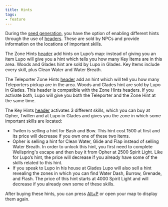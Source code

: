 ```yaml
---
title: Hints
tags:
- feature
---
```


During the [seed generation](/seedgen), you have the option of enabling different hints through the use of [headers](/seedgen/headers). These are sold by NPCs and provide information on the locations of important skills.

The Zone Hints [header](/seedgen/headers) add hints on Lupo’s map: instead of giving you an item Lupo will give you a hint which tells you how many Key Items are in this area. Woods and Glades hint are sold by Lupo in Glades. Key Items include every skill, plus Clean Water and Water Breath.

The Teleporter Zone Hints [header](/seedgen/headers) add an hint which will tell you how many Teleporters pickup are in the area. Woods and Glades hint are sold by Lupo in Glades. This header is compatible with the Zone Hints headers. If you activate both, Lupo will give you both the Teleporter and the Zone Hint at the same time.

The Key Hints [header](/seedgen/headers) activates 3 different skills, which you can buy at Opher, Twillen and at Lupo in Glades and gives you the zone in which some important skills are located:
* Twilen is selling a hint for Bash and Bow. This hint cost 1500 at first and its price will decrease if you own one of these two items.
* Opher is selling a hint for Clean Water, Glide and Flap instead of selling Water Breath. In order to unlock this hint, you first need to complete Wellspring's escape and then buy it from Opher at 2500 Spirit Light. Like for Lupo’s hint, the price will decrease if you already have some of the skills related to this hint.
* If you speak to Lupo in his house at Glades Lupo will also sell a hint revealing the zones in which you can find Water Dash, Burrow, Grenade, and Flash. The price of this hint starts at 4000 Spirit Light and will decrease if you already own some of these skills.

After buying these hints, you can press [Alt+P](/features/special-commands) or open your map to display them again.
